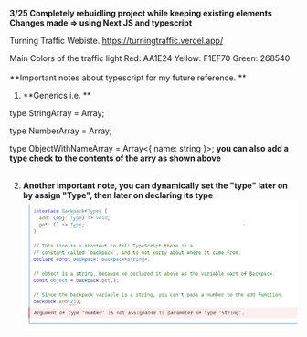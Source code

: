 **3/25 Completely rebuidling project while keeping existing elements**
**Changes made => using Next JS and typescript**

Turning Traffic Webiste. 
https://turningtraffic.vercel.app/

Main Colors of the traffic light
Red: AA1E24 Yellow: F1EF70 Green: 268540
<br><br>
**Important notes about typescript for my future reference. **
1. **Generics i.e. **

type StringArray = Array<string>;
  
type NumberArray = Array<number>;
  
type ObjectWithNameArray = Array<{ name: string }>;
**you can also add a type check to the contents of the arry as shown above**
<br><br>

2. **Another important note, you can dynamically set the "type" later on by assign "Type", then later on declaring its type**
![dynamic_type](https://github.com/kobayashikento/turningtraffic/blob/main/src/assests/readme_pictures/キャプチャ.PNG/?raw=true)
